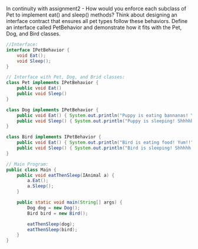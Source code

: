 In continuity with assignment2 - How would you enforce each subclass of Pet to implement eat() and sleep() methods? Think about designing an interface contract that ensures all pet types follow these behaviors. Define an interface called PetBehavior and demonstrate how it fits with the Pet, Dog, and Bird classes.

```java
//Interface:
interface IPetBehavior {
    void Eat();
    void Sleep();
}

// Interface with Pet, Dog, and Brid classes:
class Pet implements IPetBehavior {
    public void Eat()
    public void Sleep()
}

class Dog implements IPetBehavior {
    public void Eat() { System.out.println("Puppy is eating bannanas! Yum!!"); }
    public void Sleep() { System.out.println("Puppy is sleeping! Shhhhh!"); }
}

class Bird implements IPetBehavior {
    public void Eat() { System.out.println("Bird is eating food! Yum!!"); }
    public void Sleep() { System.out.println("Bird is sleeping! Shhhhh!"); }
}

// Main Program:
public class Main {
    public void eatThenSleep(IAnimal a) {
        a.Eat();
        a.Sleep();
    }

    public static void main(String[] args) {
        Dog dog = new Dog();
        Bird bird = new Bird();

        eatThenSleep(dog);
        eatThenSleep(bird);
    }
}